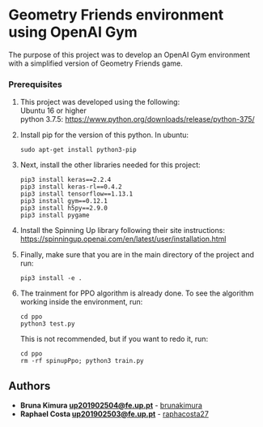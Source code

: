 # Geometry Friends environment using OpenAI Gym

The purpose of this project was to develop an OpenAI Gym environment with a simplified version of Geometry Friends game.

### Prerequisites

1) This project was developed using the following: <br/>
    Ubuntu 16 or higher </br>
    python 3.7.5: https://www.python.org/downloads/release/python-375/

2) Install pip for the version of this python. In ubuntu:
    ```
    sudo apt-get install python3-pip
    ```

3) Next, install the other libraries needed for this project:
    ```
    pip3 install keras==2.2.4
    pip3 install keras-rl==0.4.2
    pip3 install tensorflow==1.13.1
    pip3 install gym==0.12.1
    pip3 install h5py==2.9.0
    pip3 install pygame
    ```

4) Install the Spinning Up library following their site instructions:
    https://spinningup.openai.com/en/latest/user/installation.html

5) Finally, make sure that you are in the main directory of the project and run:
    ```
    pip3 install -e .
    ```

6) The trainment for PPO algorithm is already done. To see the algorithm working inside the environment, run:</br>
    ```
    cd ppo
    python3 test.py
    ```

    This is not recommended, but if you want to redo it, run:</br>
    ```
    cd ppo
    rm -rf spinupPpo; python3 train.py  
    ```


## Authors
* **Bruna Kimura up201902504@fe.up.pt** - [brunakimura](https://github.com/BrunaKimura/) 
* **Raphael Costa up201902503@fe.up.pt** - [raphacosta27](https://github.com/raphacosta27)


